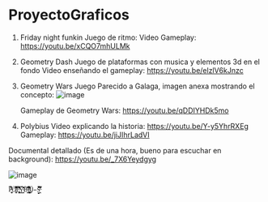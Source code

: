 # ProyectoGraficos

1. Friday night funkin
    Juego de ritmo:
    Video Gameplay: https://youtu.be/xCQO7mhULMk
2. Geometry Dash
    Juego de plataformas con musica y elementos 3d en el fondo
    Video enseñando el gameplay: https://youtu.be/elzlV6kJnzc
3. Geometry Wars
    Juego Parecido a Galaga, 
    imagen anexa mostrando el concepto:
    ![image](https://user-images.githubusercontent.com/30907667/131396106-df237fc7-9548-40cb-9ebc-888e4dd2f8bd.png)
    
    Gameplay de Geometry Wars: https://youtu.be/qDDIYHDk5mo

4. Polybius
Video explicando la historia: https://youtu.be/Y-y5YhrRXEg
Gameplay: https://youtu.be/jiJIhrLadVI

Documental detallado (Es de una hora, bueno para escuchar en background): https://youtu.be/_7X6Yeydgyg

![image](https://user-images.githubusercontent.com/30907667/132741084-8101c9f5-3008-4d3b-8ae1-b7316495eeee.png)

    
    
    P̶̧̥̬̫̏̆̋̈́̄͒̄̅͗͗̉͐Ò̸̞̘͚̃̿͒̎͆̋̇̋̏́̓͘͘͝L̶̡̛̥̝̝̗̻̝͔̬̝̭̝̈̏̾̔͋̍͐̊̐̒͛̐̕͠Y̴̛̗̳̣̭̗̍̈́͂̀̔̈́͝B̵͙̙͆̽̃̽͘I̴̢̞̦̯͕͇̟͎̦̰̥͍̤͍̋͂̎̆̈́̀͋̾̃͌̊̈́͗͜Ǘ̵̠̟̮̝̀̌̍̊̊S̶̛̭͕̈́̆̋̄̽͆̿̆͗
    

